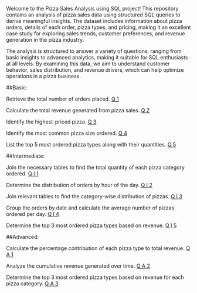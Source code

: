 Welcome to the Pizza Sales Analysis using SQL project! This repository contains an analysis of pizza sales data using structured SQL queries to derive meaningful insights. The dataset includes information about pizza orders, details of each order, pizza types, and pricing, making it an excellent case study for exploring sales trends, customer preferences, and revenue generation in the pizza industry.

The analysis is structured to answer a variety of questions, ranging from basic insights to advanced analytics, making it suitable for SQL enthusiasts at all levels. By examining this data, we aim to understand customer behavior, sales distribution, and revenue drivers, which can help optimize operations in a pizza business.

##Basic:

Retrieve the total number of orders placed.
[Q 1](https://github.com/Param1304/Pizza-Sales-Analysis/blob/main/Q1.sql)

Calculate the total revenue generated from pizza sales.
[Q 2](https://github.com/Param1304/Pizza-Sales-Analysis/blob/main/Q2.sql)

Identify the highest-priced pizza.
[Q 3](https://github.com/Param1304/Pizza-Sales-Analysis/blob/main/Q3.sql)

Identify the most common pizza size ordered.
[Q 4](https://github.com/Param1304/Pizza-Sales-Analysis/blob/main/Q4.sql)

List the top 5 most ordered pizza types along with their quantities.
[Q 5](https://github.com/Param1304/Pizza-Sales-Analysis/blob/main/Q5.sql)

##Intermediate:

Join the necessary tables to find the total quantity of each pizza category ordered.
[Q I 1](https://github.com/Param1304/Pizza-Sales-Analysis/blob/main/Q_I_1.sql)

Determine the distribution of orders by hour of the day.
[Q I 2](https://github.com/Param1304/Pizza-Sales-Analysis/blob/main/Q_I_2.sql)

Join relevant tables to find the category-wise distribution of pizzas.
[Q I 3](https://github.com/Param1304/Pizza-Sales-Analysis/blob/main/Q_I_3.sql)

Group the orders by date and calculate the average number of pizzas ordered per day.
[Q I 4](https://github.com/Param1304/Pizza-Sales-Analysis/blob/main/Q_I_4.sql)

Determine the top 3 most ordered pizza types based on revenue.
[Q I 5](https://github.com/Param1304/Pizza-Sales-Analysis/blob/main/Q_I_5.sql)

##Advanced:

Calculate the percentage contribution of each pizza type to total revenue.
[Q A 1](https://github.com/Param1304/Pizza-Sales-Analysis/blob/main/Q_A1.sql)

Analyze the cumulative revenue generated over time.
[Q A 2](https://github.com/Param1304/Pizza-Sales-Analysis/blob/main/Q_A2.sql)

Determine the top 3 most ordered pizza types based on revenue for each pizza category.
[Q A 3](https://github.com/Param1304/Pizza-Sales-Analysis/blob/main/Q_A3.sql)
